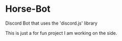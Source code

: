 # Horse-Bot
Discord Bot that uses the 'discord.js' library

This is just a for fun project I am working on the side.